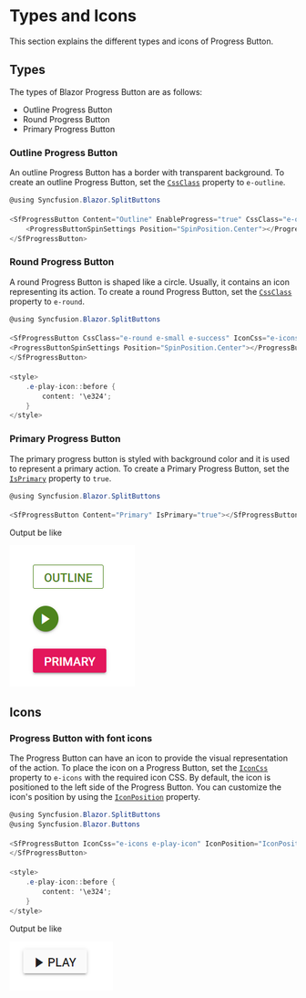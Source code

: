 # Types and Icons

This section explains the different types and icons of Progress Button.

## Types

The types of Blazor Progress Button are as follows:

* Outline Progress Button
* Round Progress Button
* Primary Progress Button

### Outline Progress Button

An outline Progress Button has a border with transparent background. To create an outline Progress Button,
set the [`CssClass`](https://help.syncfusion.com/cr/blazor/Syncfusion.Blazor.SplitButtons.SfProgressButton.html#Syncfusion_Blazor_SplitButtons_SfProgressButton_CssClass) property to `e-outline`.

```csharp
@using Syncfusion.Blazor.SplitButtons

<SfProgressButton Content="Outline" EnableProgress="true" CssClass="e-outline e-success">
    <ProgressButtonSpinSettings Position="SpinPosition.Center"></ProgressButtonSpinSettings>
</SfProgressButton>
```

### Round Progress Button

A round Progress Button is shaped like a circle. Usually, it contains an icon representing its action. To create a round Progress Button,
set the [`CssClass`](https://help.syncfusion.com/cr/blazor/Syncfusion.Blazor.SplitButtons.SfProgressButton.html#Syncfusion_Blazor_SplitButtons_SfProgressButton_CssClass) property to `e-round`.

```csharp
@using Syncfusion.Blazor.SplitButtons

<SfProgressButton CssClass="e-round e-small e-success" IconCss="e-icons e-play-icon">
<ProgressButtonSpinSettings Position="SpinPosition.Center"></ProgressButtonSpinSettings>
</SfProgressButton>

<style>
    .e-play-icon::before {
        content: '\e324';
    }
</style>
```

### Primary Progress Button

The primary progress button is styled with background color and it is used to represent a primary action. To create a Primary Progress Button,
set the [`IsPrimary`](https://help.syncfusion.com/cr/blazor/Syncfusion.Blazor.SplitButtons.SfProgressButton.html#Syncfusion_Blazor_SplitButtons_SfProgressButton_IsPrimary) property to `true`.

```csharp
@using Syncfusion.Blazor.SplitButtons

<SfProgressButton Content="Primary" IsPrimary="true"></SfProgressButton>
```

Output be like

![Button Sample](./images/progress-button-types.png)

## Icons

### Progress Button with font icons

The Progress Button can have an icon to provide the visual representation of the action. To place the icon on a Progress Button, set the [`IconCss`](https://help.syncfusion.com/cr/blazor/Syncfusion.Blazor.SplitButtons.SfProgressButton.html#Syncfusion_Blazor_SplitButtons_SfProgressButton_IconCss)
property to `e-icons` with the required icon CSS. By default, the icon is positioned to the left side of the Progress Button.
You can customize the icon's position by using the [`IconPosition`](https://help.syncfusion.com/cr/blazor/Syncfusion.Blazor.SplitButtons.SfProgressButton.html#Syncfusion_Blazor_SplitButtons_SfProgressButton_IconPosition) property.

```csharp
@using Syncfusion.Blazor.SplitButtons
@using Syncfusion.Blazor.Buttons

<SfProgressButton IconCss="e-icons e-play-icon" IconPosition="IconPosition.Left">PLAY
</SfProgressButton>

<style>
    .e-play-icon::before {
        content: '\e324';
    }
</style>

```

Output be like

![Button Sample](./images/progress-button-icons.png)
